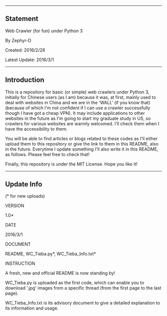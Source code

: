 
---------------------------------------------------------
Statement
---------------------------------------------------------

Web Crawler (for fun) under Python 3 

By Zephyr-D

Created: 2016/2/28

Latest Update: 2016/3/1



---------------------------------------------------------
Introduction
---------------------------------------------------------

This is a repository for basic (or simple) web crawlers under Python 3, initially for Chinese users (as I am) because it was, at first, mainly used to deal with websites in China and we are in the 'WALL' (if you know that)(because of which I'm not confident if I can use a crawler successfully though I have got a cheap VPN). It may include applications to other websites in the future as I'm going to start my graduate study in US, so crawlers for various websites are warmly welcomed. I'll check them when I have the accessibility to them.

You will be able to find articles or blogs related to these codes as I'll either upload them to this repository or give the link to them in this README, also in the future. Everytime I update something I'll also write it in this README, as follows. Please feel free to check that!

Finally, this repository is under the MIT License. Hope you like it!



---------------------------------------------------------
Update Info
---------------------------------------------------------

(* for new uploads)

VERSION

1.0*

DATE

2016/3/1

DOCUMENT

README, WC_Tieba.py*, WC_Tieba_Info.txt*

INSTRUCTION

A fresh, new and official README is now standing by! 

WC_Tieba.py is uploaded as the first code, which can enable you to download '.jpg' images from a specific thread (from the first page to the last page).

WC_Tieba_Info.txt is its advisory document to give a detailed explanation to its information and usage.






